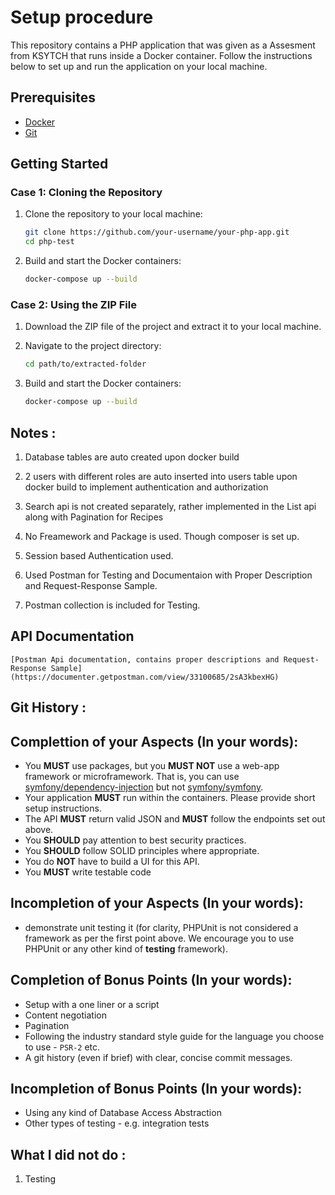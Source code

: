 # Setup procedure

This repository contains a PHP application that was given as a Assesment from KSYTCH that runs inside a Docker container. Follow the instructions below to set up and run the application on your local machine.

## Prerequisites

- [Docker](https://www.docker.com/products/docker)
- [Git](https://git-scm.com/downloads)

## Getting Started

### Case 1: Cloning the Repository

1. Clone the repository to your local machine:

    ```bash
    git clone https://github.com/your-username/your-php-app.git
    cd php-test
    ```

2. Build and start the Docker containers:

    ```bash
    docker-compose up --build
    ```

### Case 2: Using the ZIP File

1. Download the ZIP file of the project and extract it to your local machine.

2. Navigate to the project directory:

    ```bash
    cd path/to/extracted-folder
    ```

3. Build and start the Docker containers:

    ```bash
    docker-compose up --build
    ```


## Notes :

1. Database tables are auto created upon docker build

2. 2 users with different roles are auto inserted into users table upon docker build
to implement authentication and authorization

3. Search api is not created separately, rather implemented in the List api along with      Pagination for Recipes

4. No Freamework and Package is used. Though composer is set up.

5. Session based Authentication used.

6. Used Postman for Testing and Documentaion with Proper Description and Request-Response Sample.

7. Postman collection is included for Testing.


## API Documentation

    [Postman Api documentation, contains proper descriptions and Request-Response Sample](https://documenter.getpostman.com/view/33100685/2sA3kbexHG)


## Git History :



## Complettion of your Aspects (In your words):

- You **MUST** use packages, but you **MUST NOT** use a web-app framework or microframework. That is, you can use [symfony/dependency-injection](https://packagist.org/packages/symfony/dependency-injection) but not [symfony/symfony](https://packagist.org/packages/symfony/symfony).
- Your application **MUST** run within the containers. Please provide short setup instructions.
- The API **MUST** return valid JSON and **MUST** follow the endpoints set out above.
- You **SHOULD** pay attention to best security practices.
- You **SHOULD** follow SOLID principles where appropriate.
- You do **NOT** have to build a UI for this API.
- You **MUST** write testable code

## Incompletion of your Aspects (In your words):

- demonstrate unit testing it (for clarity,  PHPUnit is not considered a framework as per the first point above. We encourage you to use PHPUnit or any other kind of **testing** framework).


## Completion of Bonus Points (In your words):

- Setup with a one liner or a script
- Content negotiation
- Pagination
- Following the industry standard style guide for the language you choose to use - `PSR-2` etc.
- A git history (even if brief) with clear, concise commit messages.

## Incompletion of Bonus Points (In your words):

- Using any kind of Database Access Abstraction
- Other types of testing - e.g. integration tests




## What I did not do :

1. Testing 